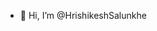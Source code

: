 - 👋 Hi, I’m @HrishikeshSalunkhe

<!---
- 👀 I’m interested in Front End Development
- 🌱 I’m currently learning ReactJs

HrishikeshSalunkhe/HrishikeshSalunkhe is a ✨ special ✨ repository because its `README.md` (this file) appears on your GitHub profile.
You can click the Preview link to take a look at your changes.
--->
